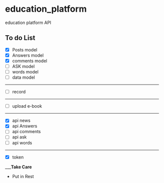 # education_platform
education platform API

## To do List

* [x] Posts model
* [x] Answers model
* [x] comments model
* [ ] ASK model
* [ ] words model
* [ ] data model
--------------------
* [ ] record
-------------------
* [ ] upload e-book
---------------------
* [x] api news
* [x] api Answers
* [ ] api comments
* [ ] api ask
* [ ] api words
-------------------
* [x] token

_____________Take Care__________

* Put in Rest 
